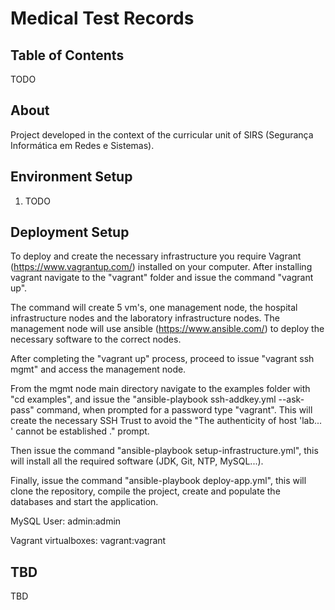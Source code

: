 # Medical Test Records

## Table of Contents

TODO

## About 

Project developed in the context of the curricular unit of SIRS (Segurança Informática em Redes e Sistemas).

## Environment Setup

1. TODO

## Deployment Setup

To deploy and create the necessary infrastructure you require Vagrant (https://www.vagrantup.com/) installed on your computer. 
After installing vagrant navigate to the "vagrant" folder and issue the command "vagrant up".

The command will create 5 vm's, one management node, the hospital infrastructure nodes and the laboratory infrastructure nodes.
The management node will use ansible (https://www.ansible.com/) to deploy the necessary software to the correct nodes.

After completing the "vagrant up" process, proceed to issue "vagrant ssh mgmt" and access the management node.

From the mgmt node main directory navigate to the examples folder with "cd examples", 
and issue the "ansible-playbook ssh-addkey.yml --ask-pass" command, when prompted for a password type "vagrant".
This will create the necessary SSH Trust to avoid the "The authenticity of host 'lab... ' cannot be established ." prompt.

Then issue the command "ansible-playbook setup-infrastructure.yml", this will install all the required software (JDK, Git, NTP, MySQL...).

Finally, issue the command "ansible-playbook deploy-app.yml", this will clone the repository, compile the project, create and populate the databases and start the application.

MySQL User:
admin:admin

Vagrant virtualboxes:
vagrant:vagrant


## TBD
TBD
